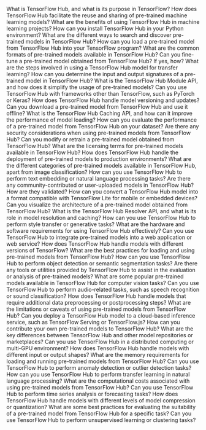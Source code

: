 What is TensorFlow Hub, and what is its purpose in TensorFlow?
How does TensorFlow Hub facilitate the reuse and sharing of pre-trained machine learning models?
What are the benefits of using TensorFlow Hub in machine learning projects?
How can you install TensorFlow Hub in your Python environment?
What are the different ways to search and discover pre-trained models in TensorFlow Hub?
How can you load a pre-trained model from TensorFlow Hub into your TensorFlow program?
What are the common formats of pre-trained models available in TensorFlow Hub?
Can you fine-tune a pre-trained model obtained from TensorFlow Hub? If yes, how?
What are the steps involved in using a TensorFlow Hub model for transfer learning?
How can you determine the input and output signatures of a pre-trained model in TensorFlow Hub?
What is the TensorFlow Hub Module API, and how does it simplify the usage of pre-trained models?
Can you use TensorFlow Hub with frameworks other than TensorFlow, such as PyTorch or Keras?
How does TensorFlow Hub handle model versioning and updates?
Can you download a pre-trained model from TensorFlow Hub and use it offline?
What is the TensorFlow Hub Caching API, and how can it improve the performance of model loading?
How can you evaluate the performance of a pre-trained model from TensorFlow Hub on your dataset?
Are there any security considerations when using pre-trained models from TensorFlow Hub?
Can you modify or retrain a pre-trained model obtained from TensorFlow Hub?
What are the licensing terms for pre-trained models available in TensorFlow Hub?
How does TensorFlow Hub handle the deployment of pre-trained models to production environments?
What are the different categories of pre-trained models available in TensorFlow Hub, apart from image classification?
How can you use TensorFlow Hub to perform text embedding or natural language processing tasks?
Are there any community-contributed or user-uploaded models in TensorFlow Hub? How are they validated?
How can you convert a TensorFlow Hub model into a format compatible with TensorFlow Lite for mobile or embedded devices?
Can you visualize the architecture of a pre-trained model obtained from TensorFlow Hub?
What is the TensorFlow Hub Resolver API, and what is its role in model resolution and caching?
How can you use TensorFlow Hub to perform style transfer or generative tasks?
What are the hardware and software requirements for using TensorFlow Hub effectively?
Can you use TensorFlow Hub to integrate pre-trained models into a web application or web service?
How does TensorFlow Hub handle models with different versions of TensorFlow?
What are the best practices for loading and using pre-trained models from TensorFlow Hub?
How can you use TensorFlow Hub to perform object detection or semantic segmentation tasks?
Are there any tools or utilities provided by TensorFlow Hub to assist in the evaluation or analysis of pre-trained models?
What are some popular pre-trained models available in TensorFlow Hub for computer vision tasks?
Can you use TensorFlow Hub to perform audio-related tasks, such as speech recognition or sound classification?
How does TensorFlow Hub handle models that require additional data preprocessing or postprocessing steps?
What are the limitations or caveats of using pre-trained models from TensorFlow Hub?
Can you deploy a TensorFlow Hub model to a cloud-based inference service, such as TensorFlow Serving or TensorFlow.js?
How can you contribute your own pre-trained models to TensorFlow Hub?
What are the key differences between TensorFlow Hub and other model repositories or marketplaces?
Can you use TensorFlow Hub in a distributed computing or multi-GPU environment?
How does TensorFlow Hub handle models with different input or output shapes?
What are the memory requirements for loading and running pre-trained models from TensorFlow Hub?
Can you use TensorFlow Hub to perform anomaly detection or outlier detection tasks?
How can you use TensorFlow Hub to perform transfer learning in natural language processing?
What are the computational costs associated with using pre-trained models from TensorFlow Hub?
Can you use TensorFlow Hub to perform time series analysis or forecasting tasks?
How does TensorFlow Hub handle models with different levels of model compression or quantization?
What are some best practices for evaluating the suitability of a pre-trained model from TensorFlow Hub for a specific task?
Can you use TensorFlow Hub to perform unsupervised learning or clustering tasks?